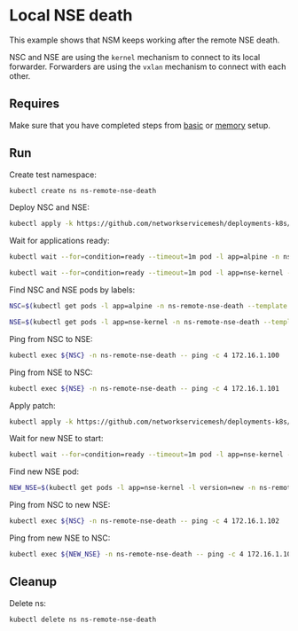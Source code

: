 # Local NSE death

This example shows that NSM keeps working after the remote NSE death.

NSC and NSE are using the `kernel` mechanism to connect to its local forwarder.
Forwarders are using the `vxlan` mechanism to connect with each other.

## Requires

Make sure that you have completed steps from [basic](../../basic) or [memory](../../memory) setup.

## Run

Create test namespace:
```bash
kubectl create ns ns-remote-nse-death
```

Deploy NSC and NSE:
```bash
kubectl apply -k https://github.com/networkservicemesh/deployments-k8s/examples/heal/remote-nse-death/nse-before-death?ref=ee302dc33886f88cf9aebca40efe306c1711c7d6
```

Wait for applications ready:
```bash
kubectl wait --for=condition=ready --timeout=1m pod -l app=alpine -n ns-remote-nse-death
```
```bash
kubectl wait --for=condition=ready --timeout=1m pod -l app=nse-kernel -n ns-remote-nse-death
```

Find NSC and NSE pods by labels:
```bash
NSC=$(kubectl get pods -l app=alpine -n ns-remote-nse-death --template '{{range .items}}{{.metadata.name}}{{"\n"}}{{end}}')
```
```bash
NSE=$(kubectl get pods -l app=nse-kernel -n ns-remote-nse-death --template '{{range .items}}{{.metadata.name}}{{"\n"}}{{end}}')
```

Ping from NSC to NSE:
```bash
kubectl exec ${NSC} -n ns-remote-nse-death -- ping -c 4 172.16.1.100
```

Ping from NSE to NSC:
```bash
kubectl exec ${NSE} -n ns-remote-nse-death -- ping -c 4 172.16.1.101
```

Apply patch:
```bash
kubectl apply -k https://github.com/networkservicemesh/deployments-k8s/examples/heal/remote-nse-death/nse-after-death?ref=ee302dc33886f88cf9aebca40efe306c1711c7d6
```

Wait for new NSE to start:
```bash
kubectl wait --for=condition=ready --timeout=1m pod -l app=nse-kernel -l version=new -n ns-remote-nse-death
```

Find new NSE pod:
```bash
NEW_NSE=$(kubectl get pods -l app=nse-kernel -l version=new -n ns-remote-nse-death --template '{{range .items}}{{.metadata.name}}{{"\n"}}{{end}}')
```

Ping from NSC to new NSE:
```bash
kubectl exec ${NSC} -n ns-remote-nse-death -- ping -c 4 172.16.1.102
```

Ping from new NSE to NSC:
```bash
kubectl exec ${NEW_NSE} -n ns-remote-nse-death -- ping -c 4 172.16.1.103
```

## Cleanup

Delete ns:
```bash
kubectl delete ns ns-remote-nse-death
```
